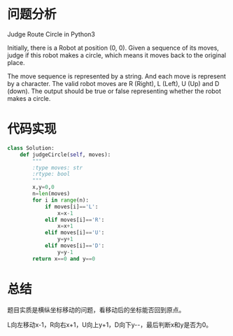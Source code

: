 # 问题分析

Judge Route Circle in Python3

Initially, there is a Robot at position (0, 0). Given a sequence of its moves, judge if this robot makes a circle, which means it moves back to  the original place.

The move sequence is represented by a string. And each move is represent by a character. The valid robot moves are  R  (Right),  L (Left),  U  (Up) and  D (down). The output should be true or false representing whether the robot makes a circle.

# 代码实现

```python
class Solution:
    def judgeCircle(self, moves):
        """
        :type moves: str
        :rtype: bool
        """
        x,y=0,0
        n=len(moves)
        for i in range(n):
            if moves[i]=='L':
                x=x-1
            elif moves[i]=='R':
                x=x+1
            elif moves[i]=='U':
                y=y+1
            elif moves[i]=='D':
                y=y-1
        return x==0 and y==0
```

# 总结

题目实质是横纵坐标移动的问题，看移动后的坐标能否回到原点。

L向左移动x-1，R向右x+1，U向上y+1，D向下y--，最后判断x和y是否为0。